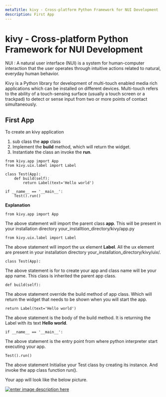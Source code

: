 ```yaml
---
metaTitle: kivy - Cross-platform Python Framework for NUI Development
description: First App
---
```


# kivy - Cross-platform Python Framework for NUI Development


NUI : A natural user interface (NUI) is a system for human-computer interaction that the user operates through intuitive actions related to natural, everyday human behavior.

Kivy is a Python library for development of multi-touch enabled media rich applications which can be installed on different devices. Multi-touch refers to the ability of a touch-sensing surface (usually a touch screen or a trackpad) to detect or sense input from two or more points of contact simultaneously.



## First App


To create an kivy application

1. sub class the **app** class
1. Implement the **build** method, which will return the widget.
1. Instantiate the class an invoke the **run**.

```
from kivy.app import App
from kivy.uix.label import Label

class Test(App):
    def build(self):
        return Label(text='Hello world')

if __name__ == '__main__':
    Test().run()

```

**Explanation**

```
from kivy.app import App

```

The above statement will import the parent class **app**. This will be present in your installation directory your_installtion_directory/kivy/app.py

```
from kivy.uix.label import Label

```

The above statement will import the ux element **Label**. All the ux element are present in your installation directory your_installation_directory/kivy/uix/.

```
class Test(App):

```

The above statement is for to create your app and class name will be your app name. This class is inherited the parent app class.

```
def build(self):

```

The above statement override the build method of app class. Which will return the widget that needs to be shown when you will start the app.

```
return Label(text='Hello world')

```

The above statement is the body of the build method. It is returning the Label with its text **Hello world**.

```
if __name__ == '__main__':

```

The above statement is the entry point from where python interpreter start executing your app.

```
Test().run()

```

The above statement Initialise your Test class by creating its instance. And invoke the app class function run().

Your app will look like the below picture.

[<img src="https://i.stack.imgur.com/CnCNj.png" alt="enter image description here" />](https://i.stack.imgur.com/CnCNj.png)

